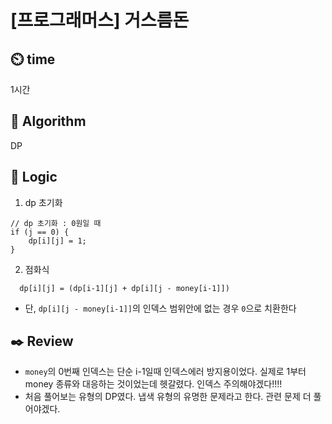 # [프로그래머스] 거스름돈

## :timer_clock: **time**

1시간

## :pushpin: **Algorithm**

DP

## :round_pushpin: **Logic**
1. dp 초기화
  ```
  // dp 초기화 : 0원일 때
  if (j == 0) {
      dp[i][j] = 1;
  }
  ```

2. 점화식
  ```
    dp[i][j] = (dp[i-1][j] + dp[i][j - money[i-1]])
  ```
- 단, `dp[i][j - money[i-1]]`의 인덱스 범위안에 없는 경우 `0`으로 치환한다
   

## :black_nib: **Review**
- `money`의 0번째 인덱스는 단순 i-1일때 인덱스에러 방지용이었다. 실제로 1부터 money 종류와 대응하는 것이었는데 헷갈렸다. 인덱스 주의해야겠다!!!! 
- 처음 풀어보는 유형의 DP였다. 냅색 유형의 유명한 문제라고 한다. 관련 문제 더 풀어야겠다.
